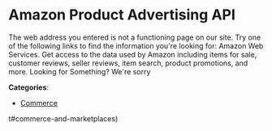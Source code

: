 # Amazon Product Advertising API


The web address you entered is not a functioning page on our site.  Try one of the following links to find the information you're looking for: Amazon Web Services. Get access to the data used by Amazon including items for sale, customer reviews, seller reviews, item search, product promotions, and more.  Looking for Something? We're sorry



**Categories**:
- [Commerce](https://github.com/apis-list/apis-list#commerce)



t#commerce-and-marketplaces)




